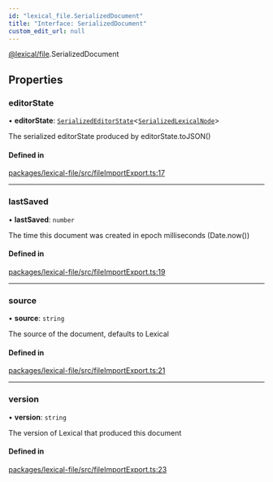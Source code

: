 ```yaml
---
id: "lexical_file.SerializedDocument"
title: "Interface: SerializedDocument"
custom_edit_url: null
---
```


[@lexical/file](../modules/lexical_file.md).SerializedDocument

## Properties

### editorState

• **editorState**: [`SerializedEditorState`](lexical.SerializedEditorState.md)\<[`SerializedLexicalNode`](../modules/lexical.md#serializedlexicalnode)\>

The serialized editorState produced by editorState.toJSON()

#### Defined in

[packages/lexical-file/src/fileImportExport.ts:17](https://github.com/QubitPi/lexical/tree/main/packages/lexical-file/src/fileImportExport.ts#L17)

___

### lastSaved

• **lastSaved**: `number`

The time this document was created in epoch milliseconds (Date.now())

#### Defined in

[packages/lexical-file/src/fileImportExport.ts:19](https://github.com/QubitPi/lexical/tree/main/packages/lexical-file/src/fileImportExport.ts#L19)

___

### source

• **source**: `string`

The source of the document, defaults to Lexical

#### Defined in

[packages/lexical-file/src/fileImportExport.ts:21](https://github.com/QubitPi/lexical/tree/main/packages/lexical-file/src/fileImportExport.ts#L21)

___

### version

• **version**: `string`

The version of Lexical that produced this document

#### Defined in

[packages/lexical-file/src/fileImportExport.ts:23](https://github.com/QubitPi/lexical/tree/main/packages/lexical-file/src/fileImportExport.ts#L23)
